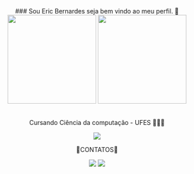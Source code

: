 <div align="center">
### Sou Eric Bernardes seja bem vindo ao meu perfil. 🤝


<div>
    <img height="200px"
        src="https://github-readme-stats-git-masterrstaa-rickstaa.vercel.app/api?username=EricBernardes&theme=dracula" />
    <img height="200px"
        src="https://github-readme-stats.vercel.app/api/top-langs/?username=EricBernardes&theme=dracula" />
</div>
<br />
<p>Cursando Ciência da computação - UFES 🧑🏾‍💻 </p>
<img align= "top" src="https://komarev.com/ghpvc/?username=ericbernardes"/>
<br/>
<div>
    <p>📱CONTATOS📱</p>
    <a href="mailto:ericbernardes70@gmail.com"><img
            src="https://img.shields.io/badge/Gmail-D14836?style=for-the-badge&logo=gmail&logoColor=white" /></a>
    <a href="https://www.instagram.com/ericbernardes7/"><img
            src="https://img.shields.io/badge/Instagram-E4405F?style=for-the-badge&logo=instagram&logoColor=white" /></a>
</div>
</div>
